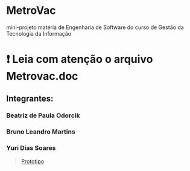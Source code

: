 # MetroVac
mini-projeto matéria de Engenharia de Software do curso de Gestão da Tecnologia da Informação

# ❗ Leia com atenção o arquivo Metrovac.doc

## Integrantes:

### Beatriz de Paula Odorcik
### Bruno Leandro Martins
### Yuri Dias Soares

> [Prototipo](https://www.figma.com/proto/csQINHqafBOdIXqiJb7nYK/Untitled?node-id=15%3A14145&scaling=contain&page-id=0%3A1&starting-point-node-id=6%3A8) 
